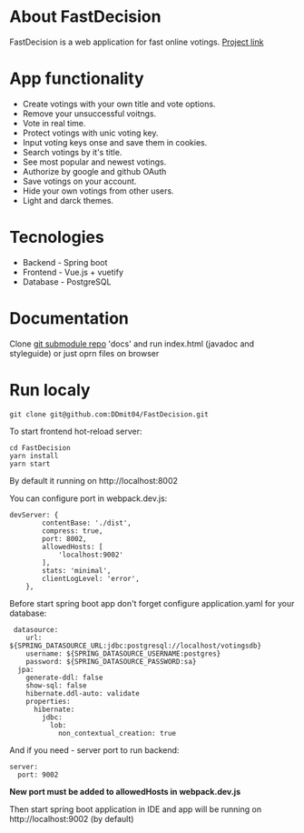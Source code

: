 # About FastDecision

FastDecision is a web application for fast online votings.
[Project link](https://fastdecision.herokuapp.com)

# App functionality

* Create votings with your own title and vote options.
* Remove your unsuccessful voitngs.
* Vote in real time.
* Protect votings with unic voting key.
* Input voting keys onse and save them in cookies.
* Search votings by it's title.
* See most popular and newest votings.
* Authorize by google and github OAuth
* Save votings on your account.
* Hide your own votings from other users.
* Light and darck themes.

# Tecnologies

* Backend - Spring boot
* Frontend - Vue.js + vuetify
* Database - PostgreSQL

# Documentation

Clone [git submodule repo](https://github.com/DDmit04/FastDecisionDocs/tree/f06c9d3bd2391f834de8badc2472beefaf4d53b3) 'docs' and run index.html (javadoc and styleguide) or just oprn files on browser

# Run localy

```
git clone git@github.com:DDmit04/FastDecision.git
```

To start frontend hot-reload server:
```
cd FastDecision
yarn install
yarn start
```

By default it running on http://localhost:8002

You can configure port in webpack.dev.js:
```
devServer: {
        contentBase: './dist',
        compress: true,
        port: 8002,
        allowedHosts: [
            'localhost:9002'
        ],
        stats: 'minimal',
        clientLogLevel: 'error',
    },
```

Before start spring boot app don't forget configure application.yaml for your database:
```
 datasource:
    url: ${SPRING_DATASOURCE_URL:jdbc:postgresql://localhost/votingsdb}
    username: ${SPRING_DATASOURCE_USERNAME:postgres}
    password: ${SPRING_DATASOURCE_PASSWORD:sa}
  jpa:
    generate-ddl: false
    show-sql: false
    hibernate.ddl-auto: validate
    properties:
      hibernate:
        jdbc:
          lob:
            non_contextual_creation: true
```

And if you need - server port to run backend:
```
server:
  port: 9002
```
<strong>New port must be added to allowedHosts in webpack.dev.js</strong>

Then start spring boot application in IDE and app will be running on http://localhost:9002 (by default)
